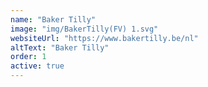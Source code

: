 ```yaml
---
name: "Baker Tilly"
image: "img/BakerTilly(FV) 1.svg"
websiteUrl: "https://www.bakertilly.be/nl"
altText: "Baker Tilly"
order: 1
active: true
---
```

